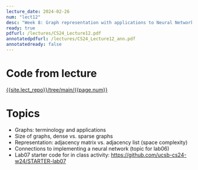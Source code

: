 ```yaml
---
lecture_date: 2024-02-26
num: "lect12"
desc: "Week 8: Graph representation with applications to Neural Networks"
ready: true
pdfurl: /lectures/CS24_Lecture12.pdf
annotatedpdfurl: /lectures/CS24_Lecture12_ann.pdf
annotatedready: false
---
```


# Code from lecture
[{{site.lect_repo}}/tree/main/{{page.num}}]({{site.lect_repo}}/tree/main/{{page.num}})

# Topics
* Graphs: terminology and applications
* Size of graphs, dense vs. sparse graphs
* Representation: adjacency matrix vs. adjacency list (space complexity)
* Connections to implementing a neural network (topic for lab06)
* Lab07 starter code for in class activity: <https://github.com/ucsb-cs24-w24/STARTER-lab07>



